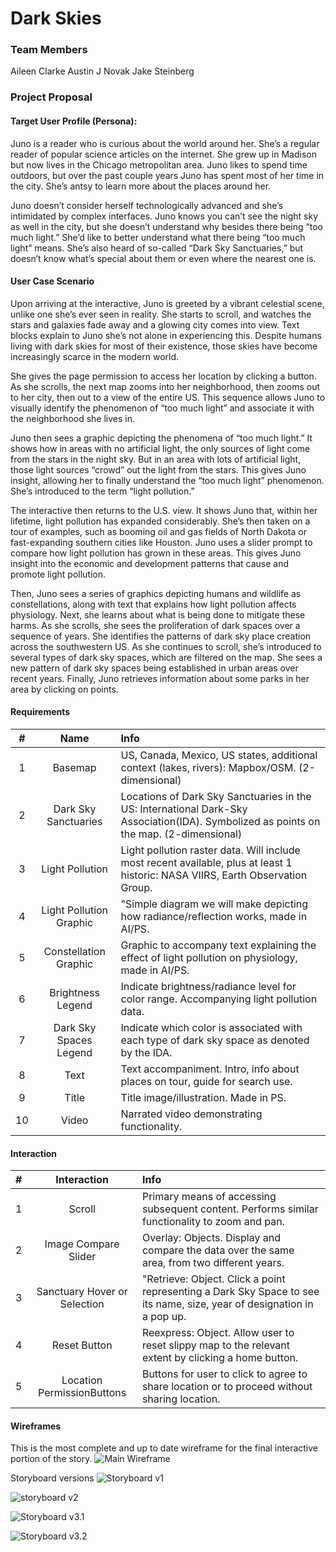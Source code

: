 # Dark Skies

### Team Members
Aileen Clarke
Austin J Novak
Jake Steinberg

### Project Proposal

#### Target User Profile (Persona):

Juno is a reader who is curious about the world around her. She’s a regular reader of popular science articles on the internet. She grew up in Madison but now lives in the Chicago metropolitan area. Juno likes to spend time outdoors, but over the past couple years Juno has spent most of her time in the city. She’s antsy to learn more about the places around her.

Juno doesn’t consider herself technologically advanced and she’s intimidated by complex interfaces. Juno knows you can’t see the night sky as well in the city, but she doesn’t understand why besides there being “too much light.” She’d like to better understand what there being “too much light” means. She’s also heard of so-called “Dark Sky Sanctuaries,” but doesn’t know what’s special about them or even where the nearest one is. 

#### User Case Scenario 

Upon arriving at the interactive, Juno is greeted by a vibrant celestial scene, unlike one she’s ever seen in reality. She starts to scroll, and watches the stars and galaxies fade away and a glowing city comes into view. Text blocks explain to Juno she’s not alone in experiencing this. Despite humans living with dark skies for most of their existence, those skies have become increasingly scarce in the modern world. 

She gives the page permission to access her location by clicking a button. As she scrolls, the next map zooms into her neighborhood, then zooms out to her city, then out to a view of the entire US. This sequence allows Juno to visually identify the phenomenon of “too much light” and associate it with the neighborhood she lives in.

Juno then sees a graphic depicting the phenomena of “too much light.” It shows how in areas with no artificial light, the only sources of light come from the stars in the night sky. But in an area with lots of artificial light, those light sources “crowd” out the light from the stars. This gives Juno insight, allowing her to finally understand the “too much light” phenomenon. She’s introduced to the term “light pollution.”

The interactive then returns to the U.S. view. It shows Juno that, within her lifetime, light pollution has expanded considerably. She’s then taken on a tour of examples, such as booming oil and gas fields of North Dakota or fast-expanding southern cities like Houston. Juno uses a slider prompt to compare how light pollution has grown in these areas. This gives Juno insight into the economic and development patterns that cause and promote light pollution.

Then, Juno sees a series of graphics depicting humans and wildlife as constellations, along with text that explains how light pollution affects physiology. Next, she learns about what is being done to mitigate these harms. As she scrolls, she sees the proliferation of dark spaces over a sequence of years. She identifies the patterns of dark sky place creation across the southwestern US. As she continues to scroll, she’s introduced to several types of dark sky spaces, which are filtered on the map. She sees a new pattern of dark sky spaces being established in urban areas over recent years. Finally, Juno retrieves information about some parks in her area by clicking on points.


#### Requirements
| # | Name | Info|
| :---: | :---: | :--- |
| 1 | Basemap | US, Canada, Mexico, US states, additional context (lakes, rivers): Mapbox/OSM. (2-dimensional) |
| 2 | Dark Sky Sanctuaries | Locations of Dark Sky Sanctuaries in the US: International Dark-Sky Association(IDA). Symbolized as points on the map. (2-dimensional) |
| 3  | Light Pollution | Light pollution raster data. Will include most recent available, plus at least 1 historic: NASA VIIRS, Earth Observation Group. |
| 4  | Light Pollution Graphic | "Simple diagram we will make depicting how radiance/reflection works, made in AI/PS. |
| 5  | Constellation Graphic | Graphic to accompany text explaining the effect of light pollution on physiology, made in AI/PS. |
| 6  | Brightness Legend | Indicate brightness/radiance level for color range. Accompanying light pollution data. |
| 7  | Dark Sky Spaces Legend | Indicate which color is associated with each type of dark sky space as denoted by the IDA. |
| 8  | Text | Text accompaniment. Intro, info about places on tour, guide for search use. |
| 9  | Title | Title image/illustration. Made in PS. |
| 10 | Video | Narrated video demonstrating functionality. |


#### Interaction
| # | Interaction | Info|
| :---: | :---: | :--- |
| 1 | Scroll | Primary means of accessing subsequent content. Performs similar functionality to zoom and pan. |
| 2 | Image Compare Slider | Overlay: Objects. Display and compare the data over the same area, from two different years. |
| 3 | Sanctuary Hover or Selection | "Retrieve: Object. Click a point representing a Dark Sky Space to see its name, size, year of designation in a pop up. |
| 4 | Reset Button | Reexpress: Object. Allow user to reset slippy map to the relevant extent by clicking a home button. |
| 5 | Location PermissionButtons | Buttons for user to click to agree to share location or to proceed without sharing location. |


#### Wireframes

This is the most complete and up to date wireframe for the final interactive portion of the story. 
![Main Wireframe](img/main-wireframe.jpg)

Storyboard versions
![Storyboard v1](img/storyboard-v1.jpg)

![storyboard v2](img/storyboard-v2.jpg)

![Storyboard v3.1](img/storyboard-v3.jpg)

![Storyboard v3.2](img/storyboard-v31.jpg)

